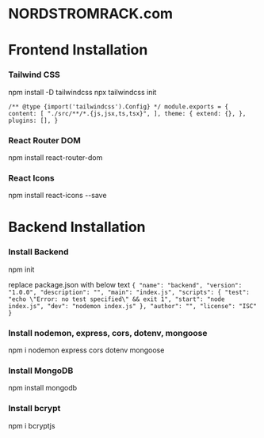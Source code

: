 # NORDSTROMRACK.com

# Frontend Installation

### Tailwind CSS

npm install -D tailwindcss
npx tailwindcss init

`/** @type {import('tailwindcss').Config} */
module.exports = {
  content: [
    "./src/**/*.{js,jsx,ts,tsx}",
  ],
  theme: {
    extend: {},
  },
  plugins: [],
}`

### React Router DOM

npm install react-router-dom

### React Icons

npm install react-icons --save

# Backend Installation

### Install Backend

npm init

replace package.json with below text
`{
"name": "backend",
"version": "1.0.0",
"description": "",
"main": "index.js",
"scripts": {
"test": "echo \"Error: no test specified\" && exit 1",
"start": "node index.js",
"dev": "nodemon index.js"
},
"author": "",
"license": "ISC"
}`

### Install nodemon, express, cors, dotenv, mongoose
npm i nodemon express cors dotenv mongoose

### Install MongoDB
npm install mongodb

### Install bcrypt
npm i bcryptjs